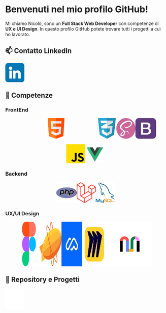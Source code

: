 <head>
  <!-- Altri tag head -->
  <link rel="stylesheet" href="[https://cdnjs.cloudflare.com/ajax/libs/font-awesome/6.5.2/css/all.min.css](https://cdnjs.cloudflare.com/ajax/libs/font-awesome/6.5.2/css/all.min.css)">
  <link href="https://cdn.jsdelivr.net/npm/bootstrap@5.3.3/dist/css/bootstrap.min.css" rel="stylesheet" integrity="sha384-QWTKZyjpPEjISv5WaRU9OFeRpok6YctnYmDr5pNlyT2bRjXh0JMhjY6hW+ALEwIH" crossorigin="anonymous">
</head>

# Benvenuti nel mio profilo GitHub!

Mi chiamo Nicolò, sono un **Full Stack Web Developer** con competenze di **UX e UI Design**. In questo profilo GitHub potete trovare tutti i progetti a cui ho lavorato.

## 📫 Contatto LinkedIn
<div>
    <a style="text-decoration:none" href="https://www.linkedin.com/in/nicol%C3%B2-manunta-5203332ba/">
      <img align="center" alt="Nicolò Manunta LinkedIn" width="60px" src="https://github.com/nicomanunta/icon/blob/main/linkedin-color.png" />
    </a>
</div>

## 🔧 Competenze

### FrontEnd
<div style="display: flex; justify-content: center;">
 <img align="center" alt="html"  width="60px" src="https://github.com/nicomanunta/icon/blob/main/html-color.png" style="margin: 0 100px;" />
 <img align="center" alt="css" width="60px" src="https://github.com/nicomanunta/icon/blob/main/css-color.png" />
 <img align="center" alt="scss" width="60px" src="https://github.com/nicomanunta/icon/blob/main/sass-color.png" />
 <img align="center" alt="bootstrap" width="65px" src="https://github.com/nicomanunta/icon/blob/main/bootstrap-color.png" />
</div>
<br>
<div style="display: flex; justify-content: center;">
 <img align="center" alt="js" width="60px" src="https://github.com/nicomanunta/icon/blob/main/js-color.png" />
 <img align="center" alt="vue" width="60px" src="https://github.com/nicomanunta/icon/blob/main/vuejs-color.png" />
</div>

### Backend
<div style="display: flex; justify-content: center;">
 <img align="center" alt="php" width="65px" src="https://github.com/nicomanunta/icon/blob/main/php1-color.png" />
 <img align="center" alt="laravel" width="60px" src="https://github.com/nicomanunta/icon/blob/main/laravel-color.png" />
 <img align="center" alt="mysql" width="60px" src="https://github.com/nicomanunta/icon/blob/main/Mysql.png" />
</div>

### UX/UI Design
<div style="display: flex; justify-content: center;">
 <img align="center" alt="figma" width="65px" src="https://github.com/nicomanunta/icon/blob/main/figma-color.png" />
 <img align="center" alt="zeplin" width="70px" src="https://github.com/nicomanunta/icon/blob/main/zeplin-color.png" />
 <img align="center" alt="maze" width="65px" src="https://github.com/nicomanunta/icon/blob/main/maze-color.jpeg" />
 <img align="center" alt="miro" width="80px" src="https://github.com/nicomanunta/icon/blob/main/miro-color.png" />
 <img align="center" alt="mural" width="140px" src="https://github.com/nicomanunta/icon/blob/main/mural2-color.png" />
</div>

## 📂 Repository e Progetti
<div>
  <a style="text-decoration:none" href="https://github.com/stars/nicomanunta/lists/top-progetti">
        <img align="center" alt="Nicolò Manunta GitHub" width="60px" src="https://github.com/nicomanunta/icon/blob/main/github.svg" />
  </a>
</div>


